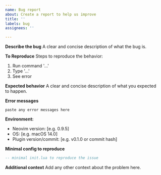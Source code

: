 ```yaml
---
name: Bug report
about: Create a report to help us improve
title: ''
labels: bug
assignees: ''

---
```


**Describe the bug**
A clear and concise description of what the bug is.

**To Reproduce**
Steps to reproduce the behavior:
1. Run command '...'
2. Type '...'
3. See error

**Expected behavior**
A clear and concise description of what you expected to happen.

**Error messages**
```
paste any error messages here
```

**Environment:**
 - Neovim version: [e.g. 0.9.5]
 - OS: [e.g. macOS 14.0]
 - Plugin version/commit: [e.g. v0.1.0 or commit hash]

**Minimal config to reproduce**
```lua
-- minimal init.lua to reproduce the issue
```

**Additional context**
Add any other context about the problem here.
